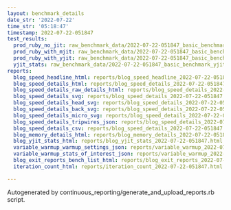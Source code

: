 ```yaml
---
layout: benchmark_details
date_str: '2022-07-22'
time_str: '05:18:47'
timestamp: 2022-07-22-051847
test_results:
  prod_ruby_no_jit: raw_benchmark_data/2022-07-22-051847_basic_benchmark_prod_ruby_no_jit.json
  prod_ruby_with_mjit: raw_benchmark_data/2022-07-22-051847_basic_benchmark_prod_ruby_with_mjit.json
  prod_ruby_with_yjit: raw_benchmark_data/2022-07-22-051847_basic_benchmark_prod_ruby_with_yjit.json
  yjit_stats: raw_benchmark_data/2022-07-22-051847_basic_benchmark_yjit_stats.json
reports:
  blog_speed_headline_html: reports/blog_speed_headline_2022-07-22-051847.html
  blog_speed_details_html: reports/blog_speed_details_2022-07-22-051847.html
  blog_speed_details_raw_details_html: reports/blog_speed_details_2022-07-22-051847.raw_details.html
  blog_speed_details_svg: reports/blog_speed_details_2022-07-22-051847.svg
  blog_speed_details_head_svg: reports/blog_speed_details_2022-07-22-051847.head.svg
  blog_speed_details_back_svg: reports/blog_speed_details_2022-07-22-051847.back.svg
  blog_speed_details_micro_svg: reports/blog_speed_details_2022-07-22-051847.micro.svg
  blog_speed_details_tripwires_json: reports/blog_speed_details_2022-07-22-051847.tripwires.json
  blog_speed_details_csv: reports/blog_speed_details_2022-07-22-051847.csv
  blog_memory_details_html: reports/blog_memory_details_2022-07-22-051847.html
  blog_yjit_stats_html: reports/blog_yjit_stats_2022-07-22-051847.html
  variable_warmup_warmup_settings_json: reports/variable_warmup_2022-07-22-051847.warmup_settings.json
  variable_warmup_stats_of_interest_json: reports/variable_warmup_2022-07-22-051847.stats_of_interest.json
  blog_exit_reports_bench_list_html: reports/blog_exit_reports_2022-07-22-051847.bench_list.html
  iteration_count_html: reports/iteration_count_2022-07-22-051847.html

---
```

Autogenerated by continuous_reporting/generate_and_upload_reports.rb script.
